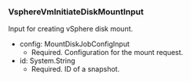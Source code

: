 ### VsphereVmInitiateDiskMountInput
Input for creating vSphere disk mount.

- config: MountDiskJobConfigInput
  - Required. Configuration for the mount request.
- id: System.String
  - Required. ID of a snapshot.
